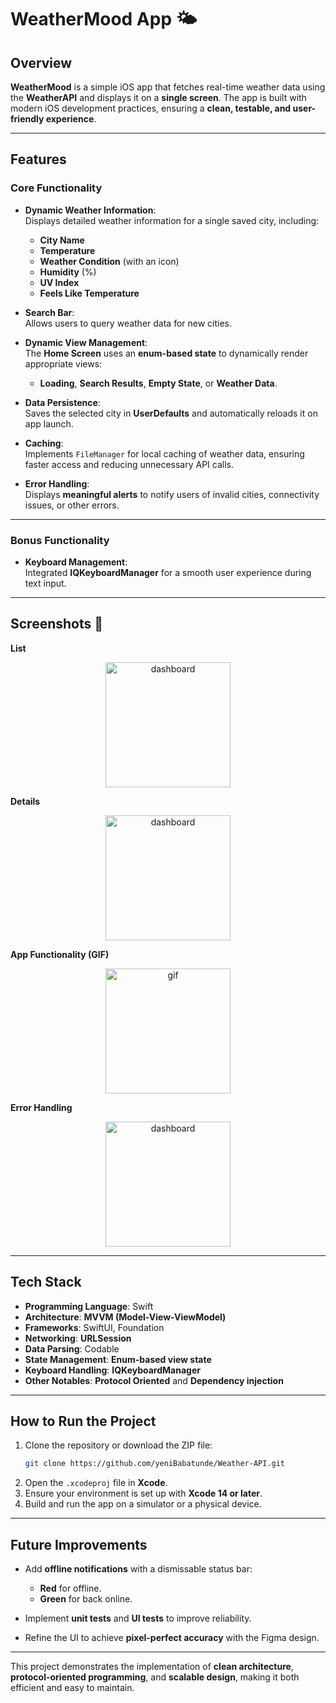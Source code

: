 
# **WeatherMood App** 🌤️  

## **Overview**  
**WeatherMood** is a simple iOS app that fetches real-time weather data using the **WeatherAPI** and displays it on a **single screen**. The app is built with modern iOS development practices, ensuring a **clean, testable, and user-friendly experience**.  

---

## **Features**  

### **Core Functionality**  
- **Dynamic Weather Information**:  
  Displays detailed weather information for a single saved city, including:  
  - **City Name**  
  - **Temperature**  
  - **Weather Condition** (with an icon)  
  - **Humidity** (%)  
  - **UV Index**  
  - **Feels Like Temperature**  

- **Search Bar**:  
  Allows users to query weather data for new cities.  

- **Dynamic View Management**:  
  The **Home Screen** uses an **enum-based state** to dynamically render appropriate views:  
  - **Loading**, **Search Results**, **Empty State**, or **Weather Data**.  

- **Data Persistence**:  
  Saves the selected city in **UserDefaults** and automatically reloads it on app launch.  

- **Caching**:  
  Implements `FileManager` for local caching of weather data, ensuring faster access and reducing unnecessary API calls.
  
- **Error Handling**:  
  Displays **meaningful alerts** to notify users of invalid cities, connectivity issues, or other errors.  

---

### **Bonus Functionality**  
- **Keyboard Management**:  
  Integrated **IQKeyboardManager** for a smooth user experience during text input.  
---

## **Screenshots** 📸  
**List**
<div align="center">
  <img src="https://github.com/user-attachments/assets/983a75b3-7a50-482f-8c4d-ed6b9006c562" alt="dashboard" width="200">
</div>

**Details**
<div align="center">
  <img src="https://github.com/user-attachments/assets/ee7abc7c-2835-49e4-becf-2c7175ea1fee" alt="dashboard" width="200">
</div>

**App Functionality (GIF)**
<div align="center">
  <img src="https://github.com/user-attachments/assets/c5318d9c-537c-4c32-9495-0719f1c3608f" alt="gif" width="200">
</div>

**Error Handling**
<div align="center">
  <img src="https://github.com/user-attachments/assets/a9e18a3b-a974-4d28-8136-6653c1b96952" alt="dashboard" width="200">
</div>

---

## **Tech Stack**  

- **Programming Language**: Swift  
- **Architecture**: **MVVM (Model-View-ViewModel)**  
- **Frameworks**: SwiftUI, Foundation  
- **Networking**: **URLSession**  
- **Data Parsing**: Codable  
- **State Management**: **Enum-based view state**  
- **Keyboard Handling**: **IQKeyboardManager**
- **Other Notables**: **Protocol Oriented** and **Dependency injection**  

---

## **How to Run the Project**  

1. Clone the repository or download the ZIP file:  
   ```bash
   git clone https://github.com/yeniBabatunde/Weather-API.git
   ```  
2. Open the `.xcodeproj` file in **Xcode**.  
3. Ensure your environment is set up with **Xcode 14 or later**.  
4. Build and run the app on a simulator or a physical device.  

---

## **Future Improvements**  
- Add **offline notifications** with a dismissable status bar:  
  - **Red** for offline.  
  - **Green** for back online.  

- Implement **unit tests** and **UI tests** to improve reliability.  

- Refine the UI to achieve **pixel-perfect accuracy** with the Figma design.  

---

This project demonstrates the implementation of **clean architecture**, **protocol-oriented programming**, and **scalable design**, making it both efficient and easy to maintain.  
